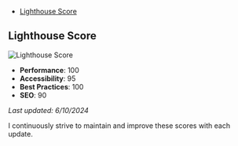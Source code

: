 - [Lighthouse Score](#lighthouse-score)

## Lighthouse Score

![Lighthouse Score](https://github.com/JEKO10/Rock-Paper-Scissors/assets/84730554/dbf74250-89b6-4e61-a8af-7676c9825791)

- **Performance**: 100
- **Accessibility**: 95
- **Best Practices**: 100
- **SEO**: 90

*Last updated: 6/10/2024*

I continuously strive to maintain and improve these scores with each update.

